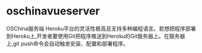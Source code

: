 # oschinavueserver
OSChina服务端
Heroku平台的灵活性极高且支持多种编程语言。若想把程序部署到Heroku上,开发者要使用Git把程序推送到Heroku的Git服务器上。在服务器上,git push命令会自动触发安装、配置和部署程序。